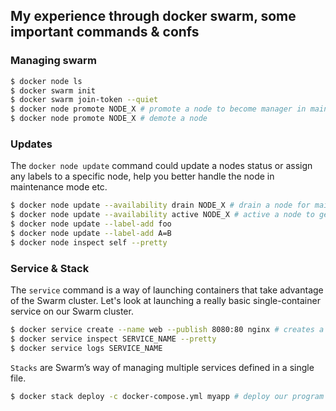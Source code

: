 ## My experience through docker swarm, some important commands & confs

### Managing swarm

```bash
$ docker node ls
$ docker swarm init
$ docker swarm join-token --quiet
$ docker node promote NODE_X # promote a node to become manager in maintenance mode
$ docker node promote NODE_X # demote a node
```

### Updates

The `docker node update` command could update a nodes status or assign any labels to a specific node, help you better handle the node in maintenance mode etc.

```bash
$ docker node update --availability drain NODE_X # drain a node for maintenance mode
$ docker node update --availability active NODE_X # active a node to get back to the cluster
$ docker node update --label-add foo
$ docker node update --label-add A=B
$ docker node inspect self --pretty
```

### Service & Stack

The `service` command is a way of launching containers that take advantage of the Swarm cluster. Let's look at launching a really basic single-container service on our Swarm cluster.

```bash
$ docker service create --name web --publish 8080:80 nginx # creates a service and bring it up
$ docker service inspect SERVICE_NAME --pretty
$ docker service logs SERVICE_NAME
```

`Stacks` are Swarm’s way of managing multiple services defined in a single file.

```bash
$ docker stack deploy -c docker-compose.yml myapp # deploy our program using compose file
```
